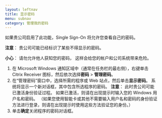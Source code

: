 ```yaml
---
layout: leftnav
title: 显示密码
menu: subnav
category: 管理我的密码
---
```


如果贵公司启用了此功能，Single Sign-On 将允许您查看自己的密码。

**注意**： 贵公司可能已经标识了某些不得显示的密码。

**小心**： 请勿允许他人获知您的密码， 这样会给您的帐户和公司系统带来危险。

1. 在 Microsoft Windows 通知区域中（通常在任务栏的最右侧），右键单击 Citrix Receiver 图标，然后依次选择**密码** > **管理密码**。
1. 在“管理密码”窗口中，选择所需的程序或 Web 站点，然后单击**显示密码**。 系统将显示一个新对话框，其中包含所选程序的密码。
**注意**： 此时贵公司可能已激活身份验证过程。 如果已激活，则请在出现提示时输入您的 Windows 用户名和密码。 （如果您使用智能卡或其他不需要输入用户名和密码的身份验证方法进行登录，则请在出现提示时使用这些方法验证您的身份。）
1. 单击**确定**关闭程序的密码对话框。


